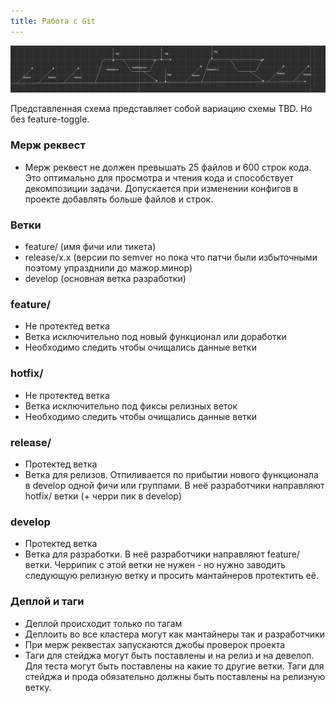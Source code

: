 ```yaml
---
title: Работа с Git
---
```


![Git TBD](/img/git.jpg)

Представленная схема представляет собой вариацию схемы TBD. Но без feature-toggle.

### Мерж реквест
 - Мерж реквест не должен превышать 25 файлов и 600 строк кода. Это оптимально для просмотра и чтения кода и способствует декомпозиции задачи. Допускается при изменении конфигов в проекте добавлять больше файлов и строк.

### Ветки
 - feature/ (имя фичи или тикета)
 - release/x.x (версии по semver но пока что патчи были избыточными поэтому упразднили до мажор.минор)
 - develop (основная ветка разработки)

### feature/
 - Не протектед ветка
 - Ветка исключительно под новый функционал или доработки
 - Необходимо следить чтобы очищались данные ветки

 ### hotfix/
 - Не протектед ветка
 - Ветка исключительно под фиксы релизных веток
 - Необходимо следить чтобы очищались данные ветки

### release/
 - Протектед ветка
 - Ветка для релизов. Отпиливается по прибытии нового функционала в develop одной фичи или группами. В неё разработчики направляют hotfix/ ветки (+ черри пик в develop)

### develop
 - Протектед ветка
 - Ветка для разработки. В неё разработчики направляют feature/ ветки. Черрипик с этой ветки не нужен - но нужно заводить следующую релизную ветку и просить мантайнеров протектить её.


 ### Деплой и таги
 - Деплой происходит только по тагам
 - Деплоить во все кластера могут как мантайнеры так и разработчики
 - При мерж реквестах запускаются джобы проверок проекта
 - Таги для стейджа могут быть поставлены и на релиз и на девелоп. Для теста могут быть поставлены на какие то другие ветки. Таги для стейджа и прода обязательно должны быть поставлены на релизную ветку.